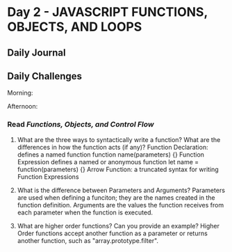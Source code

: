 # Day 2 - JAVASCRIPT FUNCTIONS, OBJECTS, AND LOOPS

## Daily Journal


## Daily Challenges

Morning: 

Afternoon: 

### Read *Functions, Objects, and Control Flow*

1. What are the three ways to syntactically write a function? What are the differences in how the function acts (if any)?
    Function Declaration: defines a named function
        function name(parameters) {}
    Function Expression defines a named or anonymous function
        let name = function(parameters) {}
    Arrow Function: a truncated syntax for writing Function Expressions

2. What is the difference between Parameters and Arguments?
    Parameters are used when defining a funciton; they are the names created in the function definition.
    Arguments are the values the function receives from each parameter when the function is executed.

3. What are higher order functions? Can you provide an example?
    Higher Order functions accept another function as a parameter or returns another function, such as "array.prototype.filter".